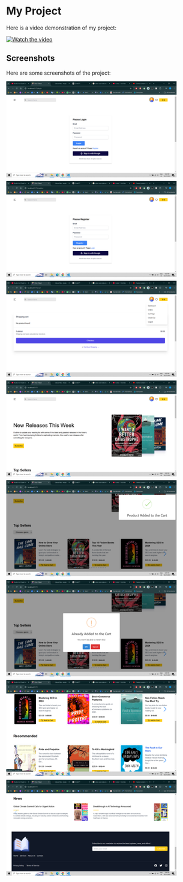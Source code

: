 # My Project

Here is a video demonstration of my project:

[![Watch the video](https://img.youtube.com/vi/RnI-w8G5Jo0/0.jpg)](https://youtu.be/RnI-w8G5Jo0?si=06iKe78B6Jex88oC)

## Screenshots

Here are some screenshots of the project:

<div style="display: flex; flex-wrap: wrap; justify-content: space-between;">
  <img src="/screenshot1.png" alt="Screenshot1" width="90%" style="margin-bottom: 10px;">
   <img src="/screenshot2.png" alt="Screenshot2" width="90%" style="margin-bottom: 10px;">
    <img src="/screenshot3.png" alt="Screenshot3" width="90%" style="margin-bottom: 10px;">
     <img src="/screenshot4.png" alt="Screenshot4" width="90%" style="margin-bottom: 10px;">
       <img src="/screenshot5.png" alt="Screenshot 5" width="90%" style="margin-bottom: 10px;">
   <img src="/screenshot6.png" alt="Screenshot 6" width="90%" style="margin-bottom: 10px;">
    <img src="/screenshot7.png" alt="Screenshot 7" width="90%" style="margin-bottom: 10px;">
     <img src="/screenshot8.png" alt="Screenshot 8" width="90%" style="margin-bottom: 10px;">
  
</div>
